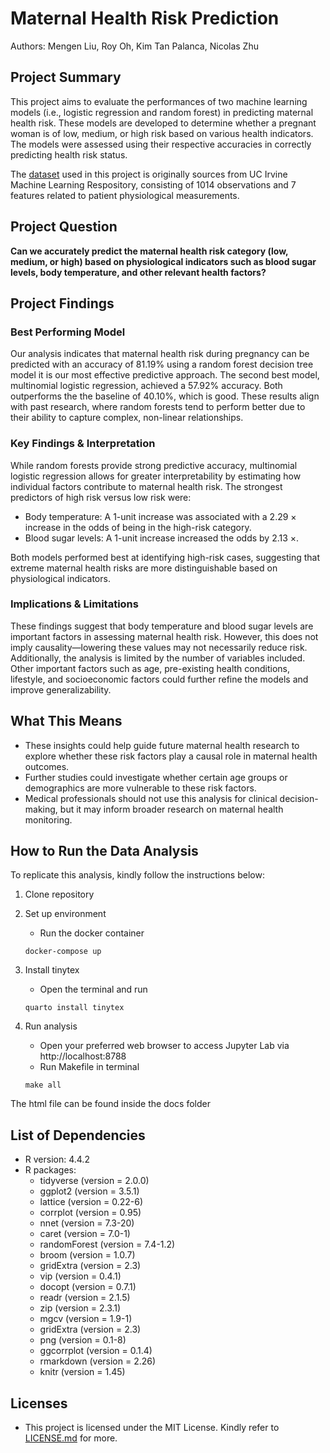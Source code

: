 # Maternal Health Risk Prediction

Authors: Mengen Liu, Roy Oh, Kim Tan Palanca, Nicolas Zhu

## Project Summary
This project aims to evaluate the performances of two machine learning models (i.e., logistic regression and random forest)  in predicting maternal health risk. These models are developed to determine whether a pregnant woman is of low, medium, or high risk based on various health indicators. The models were assessed using their respective accuracies in correctly predicting health risk status. 

The [dataset](https://archive.ics.uci.edu/dataset/863/maternal+health+risk) used in this project is originally sources from UC Irvine Machine Learning Respository, consisting of 1014 observations and 7 features related to patient physiological measurements. 

## Project Question

**Can we accurately predict the maternal health risk category (low, medium, or high) based on physiological indicators such as blood sugar levels, body temperature, and other relevant health factors?**

## Project Findings

### Best Performing Model
Our analysis indicates that maternal health risk during pregnancy can be predicted with an accuracy of 81.19% using a random forest decision tree model it is our most effective predictive approach. The second best model, multinomial logistic regression, achieved a 57.92% accuracy. Both outperforms the the baseline of 40.10%, which is good. These results align with past research, where random forests tend to perform better due to their ability to capture complex, non-linear relationships.

### Key Findings & Interpretation
While random forests provide strong predictive accuracy, multinomial logistic regression allows for greater interpretability by estimating how individual factors contribute to maternal health risk. The strongest predictors of high risk versus low risk were:

- Body temperature: A 1-unit increase was associated with a 2.29 $\times$ increase in the odds of being in the high-risk category.
- Blood sugar levels: A 1-unit increase increased the odds by 2.13 $\times$.

Both models performed best at identifying high-risk cases, suggesting that extreme maternal health risks are more distinguishable based on physiological indicators.

### Implications & Limitations
These findings suggest that body temperature and blood sugar levels are important factors in assessing maternal health risk. However, this does not imply causality—lowering these values may not necessarily reduce risk. Additionally, the analysis is limited by the number of variables included. Other important factors such as age, pre-existing health conditions, lifestyle, and socioeconomic factors could further refine the models and improve generalizability.

## What This Means
- These insights could help guide future maternal health research to explore whether these risk factors play a causal role in maternal health outcomes.
- Further studies could investigate whether certain age groups or demographics are more vulnerable to these risk factors.
- Medical professionals should not use this analysis for clinical decision-making, but it may inform broader research on maternal health monitoring.

## How to Run the Data Analysis
To replicate this analysis, kindly follow the instructions below:
1. Clone repository
2. Set up environment
    - Run the docker container
    ```
    docker-compose up
    ```
3. Install tinytex
    - Open the terminal and run
    ```
    quarto install tinytex
    ```

4. Run analysis
    - Open your preferred web browser to access Jupyter Lab via http://localhost:8788
    - Run Makefile in terminal
    ```
    make all
    ```
The html file can be found inside the docs folder

## List of Dependencies
- R version: 4.4.2
- R packages:
    - tidyverse (version = 2.0.0)
    - ggplot2 (version = 3.5.1)
    - lattice (version = 0.22-6)
    - corrplot (version = 0.95)
    - nnet (version = 7.3-20)
    - caret (version = 7.0-1)
    - randomForest (version = 7.4-1.2)
    - broom (version = 1.0.7)
    - gridExtra (version = 2.3)
    - vip (version = 0.4.1)
    - docopt (version = 0.7.1)
    - readr (version = 2.1.5)
    - zip (version = 2.3.1)
    - mgcv (version = 1.9-1)
    - gridExtra (version = 2.3)
    - png (version = 0.1-8)
    - ggcorrplot (version = 0.1.4)
    - rmarkdown (version = 2.26)
    - knitr (version = 1.45)

## Licenses
- This project is licensed under the MIT License. Kindly refer to [LICENSE.md](https://github.com/DSCI-310-2025/dsci-310-group-03/blob/main/LICENSE.md) for more.
